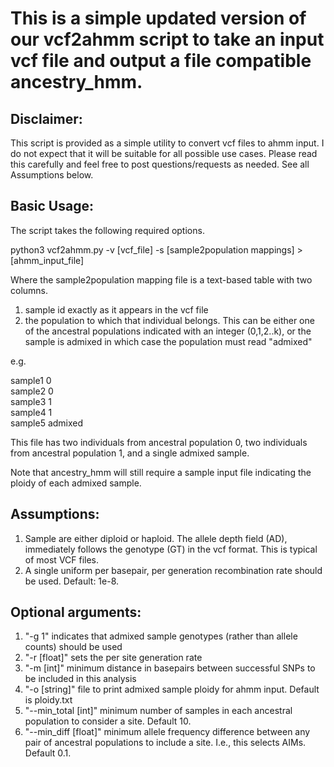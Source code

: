# This is a simple updated version of our vcf2ahmm script to take an input vcf file and output a file compatible ancestry_hmm. 

## Disclaimer:

This script is provided as a simple utility to convert vcf files to ahmm input. I do not expect that it will be suitable for all possible use cases. Please read this carefully and feel free to post questions/requests as needed. See all Assumptions below. 

## Basic Usage:

The script takes the following required options.

python3 vcf2ahmm.py -v [vcf_file] -s [sample2population mappings] > [ahmm_input_file] 

Where the sample2population mapping file is a text-based table with two columns. 

1. sample id exactly as it appears in the vcf file
2. the population to which that individual belongs. This can be either one of the ancestral populations indicated with an integer (0,1,2..k), or the sample is admixed in which case the population must read "admixed"

e.g. 

sample1	0 \
sample2	0 \
sample3 1 \
sample4 1 \
sample5 admixed

This file has two individuals from ancestral population 0, two individuals from ancestral population 1, and a single admixed sample.

Note that ancestry_hmm will still require a sample input file indicating the ploidy of each admixed sample. 

## Assumptions:

1. Sample are either diploid or haploid. The allele depth field (AD), immediately follows the genotype (GT) in the vcf format. This is typical of most VCF files. 
2. A single uniform per basepair, per generation recombination rate should be used. Default: 1e-8. 

## Optional arguments:

1. "-g 1" indicates that admixed sample genotypes (rather than allele counts) should be used
2. "-r [float]" sets the per site generation rate
3. "-m [int]" minimum distance in basepairs between successful SNPs to be included in this analysis 
4. "-o [string]" file to print admixed sample ploidy for ahmm input. Default is ploidy.txt
5. "--min_total [int]" minimum number of samples in each ancestral population to consider a site. Default 10. 
6. "--min_diff [float]" minimum allele frequency difference between any pair of ancestral populations to include a site. I.e., this selects AIMs. Default 0.1. 
